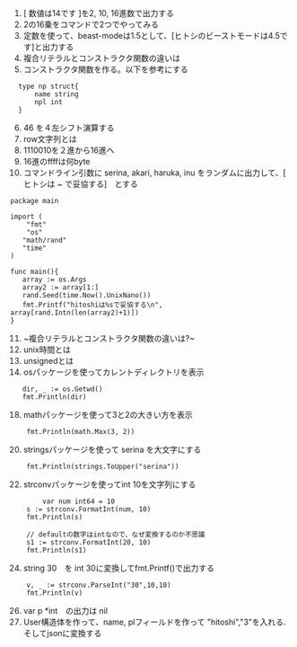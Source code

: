 1. [ 数値は14です ]を2, 10, 16進数で出力する
2. 2の16乗をコマンドで2つでやってみる
3. 定数を使って、beast-modeは1.5として、[ヒトシのビーストモードは4.5です]と出力する
4. 複合リテラルとコンストラクタ関数の違いは
5. コンストラクタ関数を作る。以下を参考にする
```title:go
  type np struct{
      name string
      npl int
  }
```
6. 46 を４左シフト演算する
7. row文字列とは
8. 1110010を２進から16進へ
9. 16進のffffは何byte
10. コマンドライン引数に serina, akari, haruka, inu をランダムに出力して、[ ヒトシは ~ で妥協する]　とする
```title:go
package main

import (
	"fmt"
	"os"
   "math/rand"
   "time"
)

func main(){
   array := os.Args
   array2 := array[1:]
   rand.Seed(time.Now().UnixNano())
   fmt.Printf("hitoshiは%sで妥協する\n", array[rand.Intn(len(array2)+1)])
}
```
11. ~複合リテラルとコンストラクタ関数の違いは?~
12. unix時間とは
14. unsignedとは
15. osパッケージを使ってカレントディレクトリを表示
```title:go
   dir, _ := os.Getwd()
   fmt.Println(dir)
```
18. mathパッケージを使って3と2の大きい方を表示
```title:go
    fmt.Println(math.Max(3, 2))
```
20. stringsパッケージを使って serina を大文字にする
```title:go
    fmt.Println(strings.ToUpper("serina"))
```

22. strconvパッケージを使ってint 10を文字列にする
```title:go
        var num int64 = 10
	s := strconv.FormatInt(num, 10)
	fmt.Println(s)

	// defaultの数字はintなので、なぜ変換するのか不思議
	s1 := strconv.FormatInt(20, 10)
	fmt.Println(s1)
```

24. string 30　を int 30に変換してfmt.Printf()で出力する
```title:go
	v, _ := strconv.ParseInt("30",10,10)
	fmt.Println(v)
```
26. var p *int　の出力は     nil
27. User構造体を作って、name, plフィールドを作って "hitoshi","3"を入れる.そしてjsonに変換する
